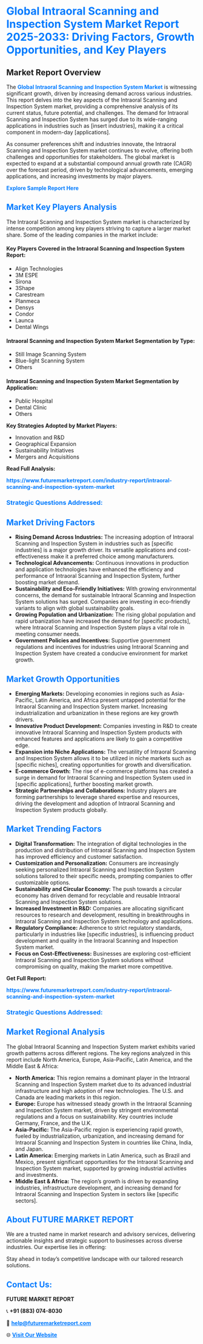 <h1 style="color: #007BFF;">Global Intraoral Scanning and Inspection System Market Report 2025-2033: Driving Factors, Growth Opportunities, and Key Players</h1>

<section id="overview">
<h2>Market Report Overview</h2>
<p>The <a href="https://www.futuremarketreport.com/industry-report/intraoral-scanning-and-inspection-system-market" style="color: #007BFF; text-decoration: none;"><strong>Global Intraoral Scanning and Inspection System Market</strong></a> is witnessing significant growth, driven by increasing demand across various industries. This report delves into the key aspects of the Intraoral Scanning and Inspection System market, providing a comprehensive analysis of its current status, future potential, and challenges. The demand for Intraoral Scanning and Inspection System has surged due to its wide-ranging applications in industries such as [insert industries], making it a critical component in modern-day [applications].</p>
<p>As consumer preferences shift and industries innovate, the Intraoral Scanning and Inspection System market continues to evolve, offering both challenges and opportunities for stakeholders. The global market is expected to expand at a substantial compound annual growth rate (CAGR) over the forecast period, driven by technological advancements, emerging applications, and increasing investments by major players.</p>
</section>

<section id="overview">
<p><a href="https://www.futuremarketreport.com/request-sample/reportId=57204" style="color: #007BFF; text-decoration: none;"><strong>Explore Sample Report Here</strong></a></p>
</section>

<section id="key-players">
<h2 style="color: #007BFF;">Market Key Players Analysis</h2>
<p>The Intraoral Scanning and Inspection System market is characterized by intense competition among key players striving to capture a larger market share. Some of the leading companies in the market include:</p>
<h4>Key Players Covered in the Intraoral Scanning and Inspection System Report:</h4>
<ul><li>Align Technologies</li><li>3M ESPE</li><li>Sirona</li><li>3Shape</li><li>Carestream</li><li>Planmeca</li><li>Densys</li><li>Condor</li><li>Launca</li><li>Dental Wings</li></ul>
<h4>Intraoral Scanning and Inspection System Market Segmentation by Type:</h4>
<ul><li>Still Image Scanning System</li><li>Blue-light Scanning System</li><li>Others</li></ul>

<h4>Intraoral Scanning and Inspection System Market Segmentation by Application:</h4>
<ul><li>Public Hospital</li><li>Dental Clinic</li><li>Others</li></ul>
<p><strong>Key Strategies Adopted by Market Players:</strong></p>
<ul>
<li>Innovation and R&D</li>
<li>Geographical Expansion</li>
<li>Sustainability Initiatives</li>
<li>Mergers and Acquisitions</li>
</ul>
</section>

<section>
<p><strong>Read Full Analysis: </strong></p><a href="https://www.futuremarketreport.com/industry-report/intraoral-scanning-and-inspection-system-market" style="color: #007BFF; text-decoration: none;"><strong>https://www.futuremarketreport.com/industry-report/intraoral-scanning-and-inspection-system-market</strong></a>
<h3 style="color: #007BFF;">Strategic Questions Addressed:</h3>
</section>

<section id="driving-factors">
<h2 style="color: #007BFF;">Market Driving Factors</h2>
<ul>
<li><strong>Rising Demand Across Industries:</strong> The increasing adoption of Intraoral Scanning and Inspection System in industries such as [specific industries] is a major growth driver. Its versatile applications and cost-effectiveness make it a preferred choice among manufacturers.</li>
<li><strong>Technological Advancements:</strong> Continuous innovations in production and application technologies have enhanced the efficiency and performance of Intraoral Scanning and Inspection System, further boosting market demand.</li>
<li><strong>Sustainability and Eco-Friendly Initiatives:</strong> With growing environmental concerns, the demand for sustainable Intraoral Scanning and Inspection System solutions has surged. Companies are investing in eco-friendly variants to align with global sustainability goals.</li>
<li><strong>Growing Population and Urbanization:</strong> The rising global population and rapid urbanization have increased the demand for [specific products], where Intraoral Scanning and Inspection System plays a vital role in meeting consumer needs.</li>
<li><strong>Government Policies and Incentives:</strong> Supportive government regulations and incentives for industries using Intraoral Scanning and Inspection System have created a conducive environment for market growth.</li>
</ul>
</section>

<section id="growth-opportunities">
<h2 style="color: #007BFF;">Market Growth Opportunities</h2>
<ul>
<li><strong>Emerging Markets:</strong> Developing economies in regions such as Asia-Pacific, Latin America, and Africa present untapped potential for the Intraoral Scanning and Inspection System market. Increasing industrialization and urbanization in these regions are key growth drivers.</li>
<li><strong>Innovative Product Development:</strong> Companies investing in R&D to create innovative Intraoral Scanning and Inspection System products with enhanced features and applications are likely to gain a competitive edge.</li>
<li><strong>Expansion into Niche Applications:</strong> The versatility of Intraoral Scanning and Inspection System allows it to be utilized in niche markets such as [specific niches], creating opportunities for growth and diversification.</li>
<li><strong>E-commerce Growth:</strong> The rise of e-commerce platforms has created a surge in demand for Intraoral Scanning and Inspection System used in [specific applications], further boosting market growth.</li>
<li><strong>Strategic Partnerships and Collaborations:</strong> Industry players are forming partnerships to leverage shared expertise and resources, driving the development and adoption of Intraoral Scanning and Inspection System products globally.</li>
</ul>
</section>

<section id="trending-factors">
<h2 style="color: #007BFF;">Market Trending Factors</h2>
<ul>
<li><strong>Digital Transformation:</strong> The integration of digital technologies in the production and distribution of Intraoral Scanning and Inspection System has improved efficiency and customer satisfaction.</li>
<li><strong>Customization and Personalization:</strong> Consumers are increasingly seeking personalized Intraoral Scanning and Inspection System solutions tailored to their specific needs, prompting companies to offer customizable options.</li>
<li><strong>Sustainability and Circular Economy:</strong> The push towards a circular economy has driven demand for recyclable and reusable Intraoral Scanning and Inspection System solutions.</li>
<li><strong>Increased Investment in R&D:</strong> Companies are allocating significant resources to research and development, resulting in breakthroughs in Intraoral Scanning and Inspection System technology and applications.</li>
<li><strong>Regulatory Compliance:</strong> Adherence to strict regulatory standards, particularly in industries like [specific industries], is influencing product development and quality in the Intraoral Scanning and Inspection System market.</li>
<li><strong>Focus on Cost-Effectiveness:</strong> Businesses are exploring cost-efficient Intraoral Scanning and Inspection System solutions without compromising on quality, making the market more competitive.</li>
</ul>
</section>

<section>
<p><strong>Get Full Report: </strong></p><a href="https://www.futuremarketreport.com/industry-report/intraoral-scanning-and-inspection-system-market" style="color: #007BFF; text-decoration: none;"><strong>https://www.futuremarketreport.com/industry-report/intraoral-scanning-and-inspection-system-market</strong></a>
<h3 style="color: #007BFF;">Strategic Questions Addressed:</h3>
</section>


<section id="regional-analysis">
<h2 style="color: #007BFF;">Market Regional Analysis</h2>
<p>The global Intraoral Scanning and Inspection System market exhibits varied growth patterns across different regions. The key regions analyzed in this report include North America, Europe, Asia-Pacific, Latin America, and the Middle East & Africa:</p>
<ul>
<li><strong>North America:</strong> This region remains a dominant player in the Intraoral Scanning and Inspection System market due to its advanced industrial infrastructure and high adoption of new technologies. The U.S. and Canada are leading markets in this region.</li>
<li><strong>Europe:</strong> Europe has witnessed steady growth in the Intraoral Scanning and Inspection System market, driven by stringent environmental regulations and a focus on sustainability. Key countries include Germany, France, and the U.K.</li>
<li><strong>Asia-Pacific:</strong> The Asia-Pacific region is experiencing rapid growth, fueled by industrialization, urbanization, and increasing demand for Intraoral Scanning and Inspection System in countries like China, India, and Japan.</li>
<li><strong>Latin America:</strong> Emerging markets in Latin America, such as Brazil and Mexico, present significant opportunities for the Intraoral Scanning and Inspection System market, supported by growing industrial activities and investments.</li>
<li><strong>Middle East & Africa:</strong> The region’s growth is driven by expanding industries, infrastructure development, and increasing demand for Intraoral Scanning and Inspection System in sectors like [specific sectors].</li>
</ul>
</section>

<footer>
<h2 style="color: #007BFF;">About FUTURE MARKET REPORT</h2>
<p>We are a trusted name in market research and advisory services, delivering actionable insights and strategic support to businesses across diverse industries. Our expertise lies in offering:</p>

<p>Stay ahead in today’s competitive landscape with our tailored research solutions.</p>

<h2 style="color: #007BFF;">Contact Us:</h2>
<p><strong>FUTURE MARKET REPORT</strong></p>
<p>📞 <strong>+91 (883) 074-8030</strong></p>
<p>📧 <strong><a href="mailto:help@futuremarketreport.com" style="color: #007BFF;">help@futuremarketreport.com</a></strong></p>
<p>🌐 <strong><a href="https://www.futuremarketreport.com/" style="color: #007BFF;">Visit Our Website</a></strong></p>
</footer>